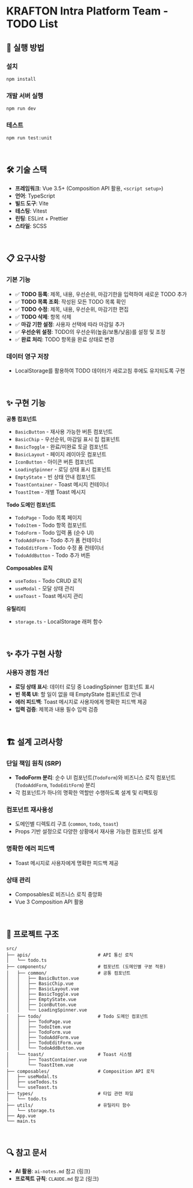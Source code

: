 # KRAFTON Intra Platform Team - TODO List

## 🚀 실행 방법

### 설치

```bash
npm install
```

### 개발 서버 실행

```bash
npm run dev
```

### 테스트

```bash
npm run test:unit
```

<br />

## 🛠️ 기술 스택

- **프레임워크**: Vue 3.5+ (Composition API 활용, `<script setup>`)
- **언어**: TypeScript
- **빌드 도구**: Vite
- **테스팅**: Vitest
- **린팅**: ESLint + Prettier
- **스타일**: SCSS

<br/>

## 📋 요구사항

### 기본 기능

- ✅ **TODO 등록**: 제목, 내용, 우선순위, 마감기한을 입력하여 새로운 TODO 추가
- ✅ **TODO 목록 조회**: 작성된 모든 TODO 목록 확인
- ✅ **TODO 수정**: 제목, 내용, 우선순위, 마감기한 편집
- ✅ **TODO 삭제**: 항목 삭제
- ✅ **마감 기한 설정**: 사용자 선택에 따라 마감일 추가
- ✅ **우선순위 설정**: TODO의 우선순위(높음/보통/낮음)를 설정 및 조정
- ✅ **완료 처리**: TODO 항목을 완료 상태로 변경

### 데이터 영구 저장

- LocalStorage를 활용하여 TODO 데이터가 새로고침 후에도 유지되도록 구현

<br />

## ✨ 구현 기능

**공통 컴포넌트**

- `BasicButton` - 재사용 가능한 버튼 컴포넌트
- `BasicChip` - 우선순위, 마감일 표시 칩 컴포넌트
- `BasicToggle` - 완료/미완료 토글 컴포넌트
- `BasicLayout` - 페이지 레이아웃 컴포넌트
- `IconButton` - 아이콘 버튼 컴포넌트
- `LoadingSpinner` - 로딩 상태 표시 컴포넌트
- `EmptyState` - 빈 상태 안내 컴포넌트
- `ToastContainer` - Toast 메시지 컨테이너
- `ToastItem` - 개별 Toast 메시지

**Todo 도메인 컴포넌트**

- `TodoPage` - Todo 목록 페이지
- `TodoItem` - Todo 항목 컴포넌트
- `TodoForm` - Todo 입력 폼 (순수 UI)
- `TodoAddForm` - Todo 추가 폼 컨테이너
- `TodoEditForm` - Todo 수정 폼 컨테이너
- `TodoAddButton` - Todo 추가 버튼

**Composables 로직**

- `useTodos` - Todo CRUD 로직
- `useModal` - 모달 상태 관리
- `useToast` - Toast 메시지 관리

**유틸리티**

- `storage.ts` - LocalStorage 래퍼 함수

<br />

## ✨ 추가 구현 사항

### 사용자 경험 개선

- **로딩 상태 표시**: 데이터 로딩 중 LoadingSpinner 컴포넌트 표시
- **빈 목록 UI**: 할 일이 없을 때 EmptyState 컴포넌트로 안내
- **에러 피드백**: Toast 메시지로 사용자에게 명확한 피드백 제공
- **입력 검증**: 제목과 내용 필수 입력 검증

<br />

## 🏗️ 설계 고려사항

### 단일 책임 원칙 (SRP)

- **TodoForm 분리**: 순수 UI 컴포넌트(`TodoForm`)와 비즈니스 로직 컴포넌트(`TodoAddForm`, `TodoEditForm`) 분리
- 각 컴포넌트가 하나의 명확한 역할만 수행하도록 설계 및 리팩토링

### 컴포넌트 재사용성

- 도메인별 디렉토리 구조 (`common`, `todo`, `toast`)
- Props 기반 설정으로 다양한 상황에서 재사용 가능한 컴포넌트 설계

### 명확한 에러 피드백

- Toast 메시지로 사용자에게 명확한 피드백 제공

### 상태 관리

- Composables로 비즈니스 로직 중앙화
- Vue 3 Composition API 활용

<br />

## 📂 프로젝트 구조

```
src/
├── apis/                         # API 통신 로직
│   └── todo.ts
├── components/                   # 컴포넌트 (도메인별 구분 적용)
│   ├── common/                   # 공통 컴포넌트
│   │   ├── BasicButton.vue
│   │   ├── BasicChip.vue
│   │   ├── BasicLayout.vue
│   │   ├── BasicToggle.vue
│   │   ├── EmptyState.vue
│   │   ├── IconButton.vue
│   │   └── LoadingSpinner.vue
│   ├── todo/                     # Todo 도메인 컴포넌트
│   │   ├── TodoPage.vue
│   │   ├── TodoItem.vue
│   │   ├── TodoForm.vue
│   │   ├── TodoAddForm.vue
│   │   ├── TodoEditForm.vue
│   │   └── TodoAddButton.vue
│   └── toast/                    # Toast 시스템
│       ├── ToastContainer.vue
│       └── ToastItem.vue
├── composables/                  # Composition API 로직
│   ├── useModal.ts
│   ├── useTodos.ts
│   └── useToast.ts
├── types/                        # 타입 관련 파일
│   └── todo.ts
├── utils/                        # 유틸리티 함수
│   └── storage.ts
├── App.vue
└── main.ts
```

<br/>

## 🔍 참고 문서

- **AI 활용**: `ai-notes.md` 참고 (링크)
- **프로젝트 규칙**: `CLAUDE.md` 참고 (링크)
